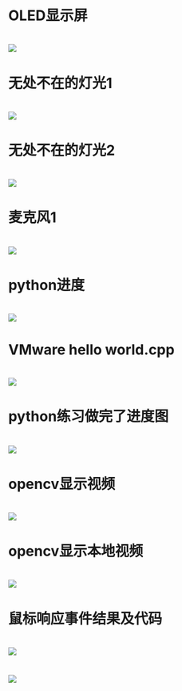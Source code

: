# OLED显示屏
# ![](OLED显示屏.jpg)

# 无处不在的灯光1
# ![](无处不在的灯光1.jpg)

# 无处不在的灯光2
# ![](无处不在的灯光2.jpg)

# 麦克风1
# ![](麦克风1.PNG)

# python进度
# ![](python进度.PNG)

# VMware hello world.cpp
# ![](虚拟机helloworld.PNG)

# python练习做完了进度图
# ![](python练习做完了.PNG)

# opencv显示视频
# ![](显示视频.PNG)


# opencv显示本地视频
# ![](opencv读取本地视频.PNG)

# 鼠标响应事件结果及代码
# ![](鼠标响应事件结果.PNG)
# ![](鼠标响应事件代码.PNG)

                                       
